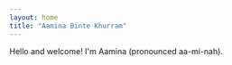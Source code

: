 ```yaml
---
layout: home
title: "Aamina Binte Khurram"
---
```


Hello and welcome! I'm Aamina (pronounced aa-mi-nah).